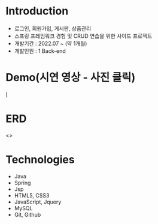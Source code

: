# Introduction

* 로그인, 회원가입, 게시판, 상품관리
* 스프링 프레임워크 경험 및 CRUD 연습을 위한 사이드 프로젝트
* 개발기간 : 2022.07 ~ (약 1개월)
* 개발인원 : 1 Back-end


# Demo(시연 영상 - 사진 클릭)
[![]()

# ERD
<>



# Technologies

* Java
* Spring
* Jsp
* HTML5, CSS3
* JavaScript, Jquery
* MySQL
* Git, Github

